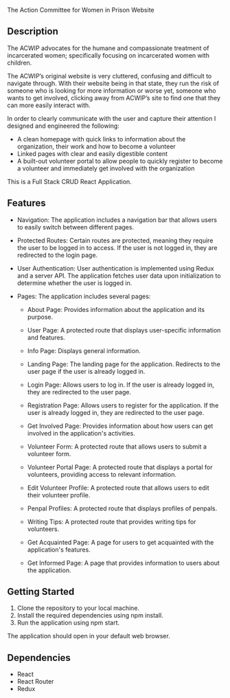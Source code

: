 The Action Committee for Women in Prison Website

## Description

The ACWIP advocates for the humane and compassionate treatment of incarcerated women; specifically focusing on incarcerated women with children.

The ACWIP’s original website is very cluttered, confusing and difficult to navigate through. With their website being in that state, they run the risk of someone who is looking for more information or worse yet, someone who wants to get involved, clicking away from ACWIP’s site to find one that they can more easily interact with.

In order to clearly communicate with the user and capture their attention I designed and engineered the following:

- A clean homepage with quick links to information about the organization, their work and how to become a volunteer
- Linked pages with clear and easily digestible content
- A built-out volunteer portal to allow people to quickly register to become a volunteer and immediately get involved with the organization

This is a Full Stack CRUD React Application.

## Features

- Navigation: The application includes a navigation bar that allows users to easily switch between different pages.

- Protected Routes: Certain routes are protected, meaning they require the user to be logged in to access. If the user is not logged in, they are redirected to the login page.

- User Authentication: User authentication is implemented using Redux and a server API. The application fetches user data upon initialization to determine whether the user is logged in.

- Pages: The application includes several pages:

  - About Page: Provides information about the application and its purpose.

  - User Page: A protected route that displays user-specific information and features.

  - Info Page: Displays general information.

  - Landing Page: The landing page for the application. Redirects to the user page if the user is already logged in.

  - Login Page: Allows users to log in. If the user is already logged in, they are redirected to the user page.

  - Registration Page: Allows users to register for the application. If the user is already logged in, they are redirected to the user page.

  - Get Involved Page: Provides information about how users can get involved in the application's activities.

  - Volunteer Form: A protected route that allows users to submit a volunteer form.

  - Volunteer Portal Page: A protected route that displays a portal for volunteers, providing access to relevant information.

  - Edit Volunteer Profile: A protected route that allows users to edit their volunteer profile.

  - Penpal Profiles: A protected route that displays profiles of penpals.

  - Writing Tips: A protected route that provides writing tips for volunteers.

  - Get Acquainted Page: A page for users to get acquainted with the application's features.

  - Get Informed Page: A page that provides information to users about the application.

## Getting Started

1. Clone the repository to your local machine.
2. Install the required dependencies using npm install.
3. Run the application using npm start.

The application should open in your default web browser.

## Dependencies

- React
- React Router
- Redux
